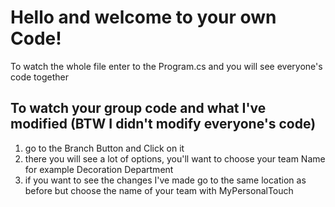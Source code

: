 # Hello and welcome to your own Code!
To watch the whole file enter to the Program.cs and you will see everyone's code together

## To watch your group code and what I've modified (BTW I didn't modify everyone's code)

1. go to the Branch Button and Click on it
2. there you will see a lot of options, you'll want to choose your team Name for example Decoration Department
3. if you want to see the changes I've made go to the same location as before but choose the name of your team with MyPersonalTouch
